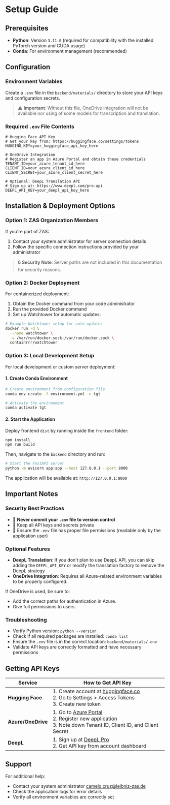 # Setup Guide

## Prerequisites

- **Python**: Version `3.11.0` (required for compatibility with the installed PyTorch version and CUDA usage) 
- **Conda**: For environment management (recommended)

## Configuration

### Environment Variables

Create a `.env` file in the `backend/materials/` directory to store your API keys and configuration secrets.

> ⚠️ **Important**: Without this file, OneDrive integration will not be available nor using of some models for transcription and translation.

### Required `.env` File Contents

```env
# Hugging Face API Key
# Get your key from: https://huggingface.co/settings/tokens
HUGGING_KEY=your_huggingface_api_key_here

# OneDrive Integration
# Register an app in Azure Portal and obtain these credentials
TENANT_ID=your_azure_tenant_id_here
CLIENT_ID=your_azure_client_id_here
CLIENT_SECRET=your_azure_client_secret_here

# Optional: DeepL Translation API
# Sign up at: https://www.deepl.com/pro-api
DEEPL_API_KEY=your_deepl_api_key_here
```

## Installation & Deployment Options

### Option 1: ZAS Organization Members

If you're part of ZAS:

1. Contact your system administrator for server connection details
2. Follow the specific connection instructions provided by your administrator

> 🔒 **Security Note**: Server paths are not included in this documentation for security reasons.

### Option 2: Docker Deployment

For containerized deployment:

1. Obtain the Docker command from your code administrator
2. Run the provided Docker command
3. Set up Watchtower for automatic updates:

```bash
# Example Watchtower setup for auto-updates
docker run -d \
  --name watchtower \
  -v /var/run/docker.sock:/var/run/docker.sock \
  containrrr/watchtower
```

### Option 3: Local Development Setup

For local development or custom server deployment:

#### 1. Create Conda Environment

```bash
# Create environment from configuration file
conda env create -f environment.yml -n tgt

# Activate the environment
conda activate tgt
```

#### 2. Start the Application

Deploy frontend `dist` by running inside the `frontend` folder:

```bash
npm install
npm run build
```

Then, navigate to the `backend` directory and run:

```bash
# Start the FastAPI server
python -m uvicorn app:app --host 127.0.0.1 --port 8000
```

The application will be available at: `http://127.0.0.1:8000`

## Important Notes

### Security Best Practices

- 🚫 **Never commit your `.env` file to version control**
- 🔐 Keep all API keys and secrets private
- 📁 Ensure the `.env` file has proper file permissions (readable only by the application user)

### Optional Features

- **DeepL Translation**: If you don't plan to use DeepL API, you can skip adding the `DEEPL_API_KEY` or modify the translation factory to remove the DeepL strategy
- **OneDrive Integration**: Requires all Azure-related environment variables to be properly configured.

If OneDrive is used, be sure to:
- Add the correct paths for authentication in Azure.
- Give full permissions to users.

### Troubleshooting

- Verify Python version: `python --version`
- Check if all required packages are installed: `conda list`
- Ensure the `.env` file is in the correct location: `backend/materials/.env`
- Validate API keys are correctly formatted and have necessary permissions

## Getting API Keys

| Service | How to Get API Key |
|---------|-------------------|
| **Hugging Face** | 1. Create account at [huggingface.co](https://huggingface.co)<br>2. Go to Settings > Access Tokens<br>3. Create new token |
| **Azure/OneDrive** | 1. Go to [Azure Portal](https://portal.azure.com)<br>2. Register new application<br>3. Note down Tenant ID, Client ID, and Client Secret |
| **DeepL** | 1. Sign up at [DeepL Pro](https://www.deepl.com/pro-api)<br>2. Get API key from account dashboard |

## Support

For additional help:
- Contact your system administrator camelo.cruz@leibniz-zas.de
- Check the application logs for error details
- Verify all environment variables are correctly set
